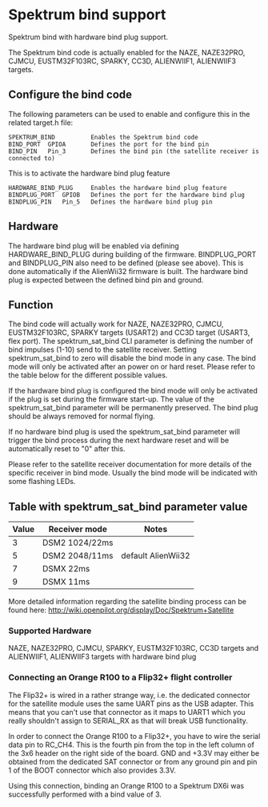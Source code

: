 # Spektrum bind support

Spektrum bind with hardware bind plug support.
 
The Spektrum bind code is actually enabled for the NAZE, NAZE32PRO, CJMCU, EUSTM32F103RC, SPARKY, CC3D, ALIENWIIF1, ALIENWIIF3 targets.

## Configure the bind code

The following parameters can be used to enable and configure this in the related target.h file:

    SPEKTRUM_BIND          Enables the Spektrum bind code
    BIND_PORT  GPIOA       Defines the port for the bind pin
    BIND_PIN   Pin_3       Defines the bind pin (the satellite receiver is connected to)

This is to activate the hardware bind plug feature

    HARDWARE_BIND_PLUG     Enables the hardware bind plug feature
    BINDPLUG_PORT  GPIOB   Defines the port for the hardware bind plug
    BINDPLUG_PIN   Pin_5   Defines the hardware bind plug pin

## Hardware

The hardware bind plug will be enabled via defining HARDWARE_BIND_PLUG during building of the firmware. BINDPLUG_PORT and BINDPLUG_PIN also need to be defined (please see above). This is done automatically if the AlienWii32 firmware is built. The hardware bind plug is expected between the defined bind pin and ground. 

## Function

The bind code will actually work for NAZE, NAZE32PRO, CJMCU, EUSTM32F103RC, SPARKY targets (USART2) and CC3D target (USART3, flex port). The spektrum_sat_bind CLI parameter is defining the number of bind impulses (1-10) send to the satellite receiver. Setting spektrum_sat_bind to zero will disable the bind mode in any case. The bind mode will only be activated after an power on or hard reset. Please refer to the table below for the different possible values.

If the hardware bind plug is configured the bind mode will only be activated if the plug is set during the firmware start-up. The value of the spektrum_sat_bind parameter will be permanently preserved. The bind plug should be always removed for normal flying.

If no hardware bind plug is used the spektrum_sat_bind parameter will trigger the bind process during the next hardware reset and will be automatically reset to "0" after this.

Please refer to the satellite receiver documentation for more details of the specific receiver in bind mode. Usually the bind mode will be indicated with some flashing LEDs.

## Table with spektrum_sat_bind parameter value

| Value | Receiver mode  | Notes              |
| ----- | ---------------| -------------------|
| 3     | DSM2 1024/22ms |                    |
| 5     | DSM2 2048/11ms | default AlienWii32 |
| 7     | DSMX 22ms      |                    |
| 9     | DSMX 11ms      |                    |

More detailed information regarding the satellite binding process can be found here:
http://wiki.openpilot.org/display/Doc/Spektrum+Satellite

### Supported Hardware

NAZE, NAZE32PRO, CJMCU, SPARKY, EUSTM32F103RC, CC3D targets and ALIENWIIF1, ALIENWIIF3 targets with hardware bind plug

### Connecting an Orange R100 to a Flip32+ flight controller

The Flip32+ is wired in a rather strange way, i.e. the dedicated connector for the satellite module uses the same UART pins as the USB adapter. This means that you can't use that connector as it maps to UART1 which you really shouldn't assign to SERIAL_RX as that will break USB functionality.

In order to connect the Orange R100 to a Flip32+, you have to wire the serial data pin to RC_CH4. This is the fourth pin from the top in the left column of the 3x6 header on the right side of the board. GND and +3.3V may either be obtained from the dedicated SAT connector or from any ground pin and pin 1 of the BOOT connector which also provides 3.3V.

Using this connection, binding an Orange R100 to a Spektrum DX6i was successfully performed with a bind value of 3.
